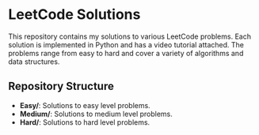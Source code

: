 # LeetCode Solutions

This repository contains my solutions to various LeetCode problems. Each solution is implemented in Python and has a video tutorial attached. The problems range from easy to hard and cover a variety of algorithms and data structures.

## Repository Structure
- **Easy/**: Solutions to easy level problems.
- **Medium/**: Solutions to medium level problems.
- **Hard/**: Solutions to hard level problems.
